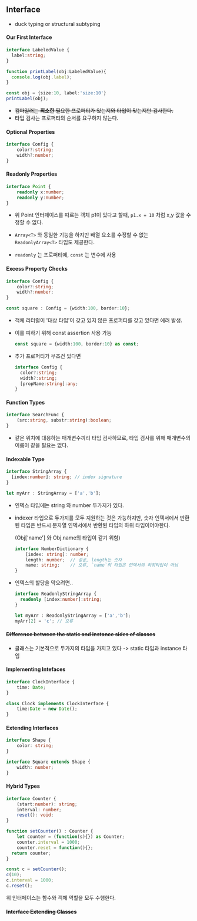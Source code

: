 ## Interface

- duck typing or structural subtyping

#### Our First Interface

```typescript
interface LabeledValue {
  label:string;
}

function printLabel(obj:LabeledValue){
  console.log(obj.label);
}

const obj = {size:10, label:'size:10'}
printLabel(obj);
```

- ~~컴파일러는 **최소한** 필요한 프로퍼티가 있는지와 타입이 맞는지만 검사한다.~~ 
- 타입 검사는 프로퍼티의 순서를 요구하지 않는다.

#### Optional Properties

```typescript
interface Config {
	color?:string;
	width?:number;
}
```

#### Readonly Properties

```typescript
interface Point {
	readonly x:number;
	readonly y:number;
}
```

- 위 Point 인터페이스를 따르는 객체 p1이 있다고 할때,  `p1.x = 10` 처럼 x,y 값을 수정할 수 없다. 
- `Array<T>` 와 동일한 기능을 하지만 배열 요소를 수정할 수 없는 `ReadonlyArray<T>` 타입도 제공한다. 

- `readonly` 는 프로퍼티에, `const` 는 변수에 사용 

#### Excess Property Checks

```typescript
interface Config {
	color?:string;
	width?:number;
} 

const square : Config = {width:100, border:10};
```

- 객체 리터럴이 '대상 타입'이 갖고 있지 않은 프로퍼티를 갖고 있다면 에러 발생.

- 이를 피하기 위해 const assertion 사용 가능 

  ```typescript
  const square = {width:100, border:10} as const;
  ```

- 추가 프로퍼티가 무조건 있다면 

  ```typescript
  interface Config {
    color?:string;
    width?:string;
    [propName:string]:any;
  }
  ```

#### Function Types

```typescript
interface SearchFunc {
	(src:string, substr:string):boolean;
}
```

- 같은 위치에 대응하는 매개변수끼리 타입 검사하므로, 타입 검사를 위해 매개변수의 이름이 같을 필요는 없다. 

#### Indexable Type

```typescript
interface StringArray {
  [index:number]: string; // index signature
}

let myArr : StringArray = ['a','b'];
```

- 인덱스 타입에는 string 와 number 두가지가 있다.

- indexer 타입으로 두가지를 모두 지원하는 것은 가능하지만, 숫자 인덱서에서 반환된 타입은 반드시 문자열 인덱서에서 반환된 타입의 하위 타입이어야한다. 

  (Obj['name'] 와 Obj.name의 타입이 같기 위함)

  ```typescript
  interface NumberDictionary {
      [index: string]: number;
      length: number;  // 성공, length는 숫자
      name: string;    // 오류, `name`의 타입은 인덱서의 하위타입이 아님
  }
  ```

- 인덱스의 할당을 막으려면..

  ```typescript
  interface ReadonlyStringArray {
  	readonly [index:number]:string;
  }
  
  let myArr : ReadonlyStringArray = ['a','b'];
  myArr[2] = 'c'; // 오류
  ```

#### ~~Difference between the static and instance sides of classes~~

- 클래스는 기본적으로 두가지의 타입을 가지고 있다 -> static 타입과 instance 타입

#### Implementing Intefaces

```typescript
interface ClockInterface {
	time: Date;
}

class Clock implements ClockInterface {
	time:Date = new Date();
}
```

#### Extending Interfaces

```typescript
interface Shape {
	color: string;
}

interface Square extends Shape {
	width: number;
}
```

#### Hybrid Types

```typescript
interface Counter {
	(start:number): string;
	interval: number;
	reset(): void;
}

function setCounter() : Counter {
	let counter = (function(s){}) as Counter;
	counter.interval = 1000;
	counter.reset = function(){};
  return counter;
}

const c = setCounter();
c(10);
c.interval = 1000;
c.reset();
```

위 인터페이스는 함수와 객체 역할을 모두 수행한다. 

#### ~~Interface Extending Classes~~